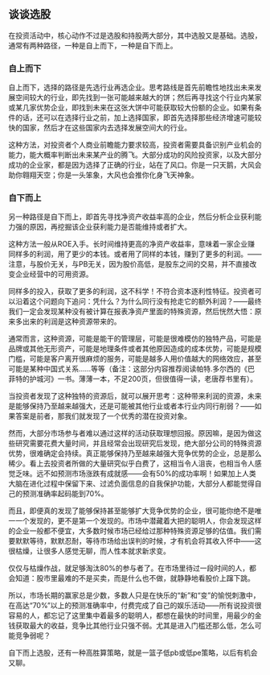 ## 谈谈选股

在投资活动中，核心动作不过是选股和持股两大部分，其中选股又是基础。选股，通常有两种路径，一种是自上而下，一种是自下而上。
 
### 自上而下

自上而下，选择的路径是先选行业再选企业。思考路线是首先前瞻性地找出未来发展空间较大的行业，即先找到一张可能越来越大的饼；然后再寻找这个行业内某家或某几家优势企业，即找到未来在这张大饼中可能获取较大份额的企业。如果有条件的话，还可以在选择行业之前，加上选择国家，即首先选择那些经济增速可能较快的国家，然后才在这些国家内去选择发展空间大的行业。

这种方法，对投资者个人商业前瞻能力要求较高，投资者需要具备识别产业机会的能力，能大概率判断出未来某产业的腾飞。大部分成功的风险投资家，以及大部分成功的企业家，都是因为选择了正确的行业，站在了风口。你是一只天鹅，大风会助你翱翔天空；你是一头笨象，大风也会推你化身飞天神象。

### 自下而上

另一种路径是自下而上，即首先寻找净资产收益率高的企业，然后分析企业获利能力强的原因，再挖掘该企业获利能力是否能维持或者扩大。

这种方法一般从ROE入手。长时间维持更高的净资产收益率，意味着一家企业赚同样多的利润，用了更少的本钱。或者用了同样的本钱，赚到了更多的利润。——注意，与股价无关，与PB无关，因为股价高低，是股东之间的交易，并不直接改变企业经营中的可用资源。

同样多的投入，获取了更多的利润，这不科学！不符合资本逐利性特征。投资者可以沿着这个问题向下追问：凭什么？为什么同行没有抢走它的额外利润？——最终我们一定会发现某种没有被计算在报表净资产里面的特殊资源，然后恍然大悟：原来多出来的利润是这种资源带来的。

通常而言，这种资源，可能是能干的管理层，可能是很难模仿的独特产品，可能是品牌或其他无形资产，可能是地理条件或者其他原因造成的成本优势，可能是规模门槛，可能是客户离开很麻烦的服务，可能是越多人用价值越大的网络效应，甚至可能是某种中国式关系……等等（备注：这部分内容推荐阅读帕特.多尔西的《巴菲特的护城河》一书。薄薄一本，不足200页，但很值得一读，老唐荐书里有）。

当投资者发现了这种独特的资源后，就可以展开思考：这种带来利润的资源，未来是能够保持乃至越来越强大，还是可能被其他行业或者本行业内同行削弱？——如果答案是前者，那我们就发现了一个优秀的潜在投资对象。

然而，大部分市场参与者难以通过这样的活动获取理想回报。原因嘛，是因为做这些研究需要花费大量时间，并且经常会出现研究后发现，绝大部分公司的特殊资源优势，很难确定会持续。真正能够保持乃至越来越强大竞争优势的企业，总是那么稀少。看上去投资者所做的大量研究似乎白费了，这相当令人沮丧，也相当令人感觉乏味。远不如预测市场涨跌有成就感——会有50%的成功率啊！如果加上人类大脑在进化过程中保留下来、过滤负面信息的自我保护功能，大部分人都能觉得自己的预测准确率起码能到70%。

而且，即便真的发现了能够保持甚至能够扩大竞争优势的企业，很可能你绝不是唯一一个发现的，更不是第一个发现的。市场中潜藏着大把的聪明人，你会发现这样的企业一般都不便宜，大多数时候市场已经给过那种特殊资源足够的估值。我们需要默默等待，默默忍耐，等待市场给出误判的时候，才有机会将其收入怀中——这很枯燥，让很多人感觉无聊，而人性本就求新求变。

仅仅与枯燥作战，就足够淘汰80%的参与者了。在市场里待过一段时间的人，都会知道：股市里最难的不是买卖，而是什么也不做，就静静地看股价上蹿下跳。

所以，市场长期的赢家总是少数，多数人只是在快乐的“新”和“变”的愉悦刺激中，在高达“70%”以上的预测准确率中，付费完成了自己的娱乐活动——所有说投资很容易的人，都忘记了这里集中着最多的聪明人，都想在最快的时间里，用最少的金钱获取最大的收益，竞争比其他行业只强不弱。尤其是进入门槛还那么低，怎么可能竞争弱呢？

自下而上选股，还有一种高胜算策略，就是一篮子低pb或低pe策略，以后有机会又聊。